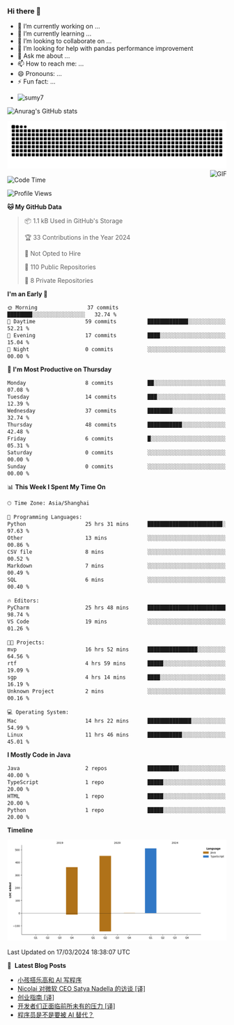 ### Hi there 👋
<!--
**alloevil/alloevil** is a ✨ _special_ ✨ repository because its `README.md` (this file) appears on your GitHub profile.

Here are some ideas to get you started:

- 🔭 I’m currently working on ...
- 🌱 I’m currently learning ...
- 👯 I’m looking to collaborate on ...
- 🤔 I’m looking for help with ...
- 💬 Ask me about ...
- 📫 How to reach me: ...
- 😄 Pronouns: ...
- ⚡ Fun fact: ...
-->

- 🔭 I’m currently working on ...
- 🌱 I’m currently learning ...
- 👯 I’m looking to collaborate on ...
- 🤔 I’m looking for help with pandas performance improvement
- 💬 Ask me about ...
- 📫 How to reach me: ...
- 😄 Pronouns: ...
- ⚡ Fun fact: ...
  
+ ![sumy7](https://komarev.com/ghpvc/?username=alloevil)

![Anurag's GitHub stats](https://github-readme-stats.vercel.app/api?username=alloevil&show_icons=true&bg_color=00000000)

<picture align="center">
  <source media="(prefers-color-scheme: dark)" srcset="https://github.com/alloevil/alloevil/blob/output/github-contribution-grid-snake.svg">
  <source media="(prefers-color-scheme: dark)" srcset="https://github.com/alloevil/alloevil/blob/output/github-contribution-grid-snake.svg">
  <img alt="github contribution grid snake animation" src="https://github.com/alloevil/alloevil/blob/output/github-contribution-grid-snake.svg">
</picture>

<img align="right" alt="GIF" src="https://raw.githubusercontent.com/JoeyBling/JoeyBling/master/pic/pusheencode.gif" />

<!--START_SECTION:waka-->
![Code Time](http://img.shields.io/badge/Code%20Time-2%2C146%20hrs%2017%20mins-blue)

![Profile Views](http://img.shields.io/badge/Profile%20Views-0-blue)

**🐱 My GitHub Data** 

> 📦 1.1 kB Used in GitHub's Storage 
 > 
> 🏆 33 Contributions in the Year 2024
 > 
> 🚫 Not Opted to Hire
 > 
> 📜 110 Public Repositories 
 > 
> 🔑 8 Private Repositories 
 > 
**I'm an Early 🐤** 

```text
🌞 Morning                37 commits          ████████░░░░░░░░░░░░░░░░░   32.74 % 
🌆 Daytime                59 commits          █████████████░░░░░░░░░░░░   52.21 % 
🌃 Evening                17 commits          ████░░░░░░░░░░░░░░░░░░░░░   15.04 % 
🌙 Night                  0 commits           ░░░░░░░░░░░░░░░░░░░░░░░░░   00.00 % 
```
📅 **I'm Most Productive on Thursday** 

```text
Monday                   8 commits           ██░░░░░░░░░░░░░░░░░░░░░░░   07.08 % 
Tuesday                  14 commits          ███░░░░░░░░░░░░░░░░░░░░░░   12.39 % 
Wednesday                37 commits          ████████░░░░░░░░░░░░░░░░░   32.74 % 
Thursday                 48 commits          ███████████░░░░░░░░░░░░░░   42.48 % 
Friday                   6 commits           █░░░░░░░░░░░░░░░░░░░░░░░░   05.31 % 
Saturday                 0 commits           ░░░░░░░░░░░░░░░░░░░░░░░░░   00.00 % 
Sunday                   0 commits           ░░░░░░░░░░░░░░░░░░░░░░░░░   00.00 % 
```


📊 **This Week I Spent My Time On** 

```text
🕑︎ Time Zone: Asia/Shanghai

💬 Programming Languages: 
Python                   25 hrs 31 mins      ████████████████████████░   97.63 % 
Other                    13 mins             ░░░░░░░░░░░░░░░░░░░░░░░░░   00.86 % 
CSV file                 8 mins              ░░░░░░░░░░░░░░░░░░░░░░░░░   00.52 % 
Markdown                 7 mins              ░░░░░░░░░░░░░░░░░░░░░░░░░   00.49 % 
SQL                      6 mins              ░░░░░░░░░░░░░░░░░░░░░░░░░   00.40 % 

🔥 Editors: 
PyCharm                  25 hrs 48 mins      █████████████████████████   98.74 % 
VS Code                  19 mins             ░░░░░░░░░░░░░░░░░░░░░░░░░   01.26 % 

🐱‍💻 Projects: 
mvp                      16 hrs 52 mins      ████████████████░░░░░░░░░   64.56 % 
rtf                      4 hrs 59 mins       █████░░░░░░░░░░░░░░░░░░░░   19.09 % 
sgp                      4 hrs 14 mins       ████░░░░░░░░░░░░░░░░░░░░░   16.19 % 
Unknown Project          2 mins              ░░░░░░░░░░░░░░░░░░░░░░░░░   00.16 % 

💻 Operating System: 
Mac                      14 hrs 22 mins      ██████████████░░░░░░░░░░░   54.99 % 
Linux                    11 hrs 46 mins      ███████████░░░░░░░░░░░░░░   45.01 % 
```

**I Mostly Code in Java** 

```text
Java                     2 repos             ██████████░░░░░░░░░░░░░░░   40.00 % 
TypeScript               1 repo              █████░░░░░░░░░░░░░░░░░░░░   20.00 % 
HTML                     1 repo              █████░░░░░░░░░░░░░░░░░░░░   20.00 % 
Python                   1 repo              █████░░░░░░░░░░░░░░░░░░░░   20.00 % 
```



**Timeline**

![Lines of Code chart](https://raw.githubusercontent.com/alloevil/alloevil/main/assets/bar_graph.png)


 Last Updated on 17/03/2024 18:38:07 UTC
<!--END_SECTION:waka-->

📕 &nbsp;**Latest Blog Posts**
<!-- BLOG-POST-LIST:START -->
- [小孩搭乐高和 AI 写程序](https://baoyu.io/blog/ai/kid-plays-lego-vs-ai-writes-code)
- [Nicolai 对微软 CEO Satya Nadella 的访谈 [译]](https://baoyu.io/translations/microsoft/nicolai-interview-satya-nadella)
- [创业指南 [译]](https://baoyu.io/translations/startup/startup-playbook)
- [开发者们正面临前所未有的压力 [译]](https://baoyu.io/translations/software-engineering/developers-are-on-edge)
- [程序员是不是要被 AI 替代？](https://baoyu.io/blog/software-engineering/will-ai-replace-sde)
<!-- BLOG-POST-LIST:END -->
